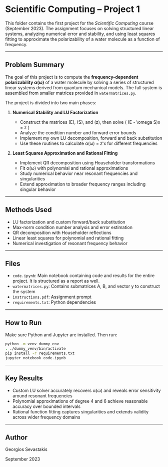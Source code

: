 # Scientific Computing – Project 1

This folder contains the first project for the *Scientific Computing* course (September 2023). The assignment focuses on solving structured linear systems, analyzing numerical error and stability, and using least squares fitting to approximate the polarizability of a water molecule as a function of frequency.

---

## Problem Summary

The goal of this project is to compute the **frequency-dependent polarizability α(ω)** of a water molecule by solving a series of structured linear systems derived from quantum mechanical models. The full system is assembled from smaller matrices provided in `watermatrices.py`.

The project is divided into two main phases:

1. **Numerical Stability and LU Factorization**
   - Construct the matrices \(E\), \(S\), and \(z\), then solve \( (E - \omega S)x = z \)
   - Analyze the condition number and forward error bounds
   - Implement my own LU decomposition, forward and back substitution
   - Use these routines to calculate α(ω) = zᵗx for different frequencies

2. **Least Squares Approximation and Rational Fitting**
   - Implement QR decomposition using Householder transformations
   - Fit α(ω) with polynomial and rational approximations
   - Study numerical behavior near resonant frequencies and singularities
   - Extend approximation to broader frequency ranges including singular behavior

---

## Methods Used

- LU factorization and custom forward/back substitution
- Max-norm condition number analysis and error estimation
- QR decomposition with Householder reflections
- Linear least squares for polynomial and rational fitting
- Numerical investigation of resonant frequency behavior

---

## Files

- `code.ipynb`: Main notebook containing code and results for the entire project. It is structured as a report as well.
- `watermatrices.py`: Contains submatrices A, B, and vector y to construct the system
- `instructions.pdf`: Assignment prompt
- `requirements.txt`: Python dependencies

---

## How to Run

Make sure Python and Jupyter are installed. Then run:

```bash
python -m venv dummy_env
. ./dummy_venv/bin/activate
pip install -r requirements.txt
jupyter notebook code.ipynb
```

---

## Key Results

- Custom LU solver accurately recovers α(ω) and reveals error sensitivity around resonant frequencies
- Polynomial approximations of degree 4 and 6 achieve reasonable accuracy over bounded intervals
- Rational function fitting captures singularities and extends validity across wider frequency domains

---

## Author

Georgios Sevastakis

September 2023
